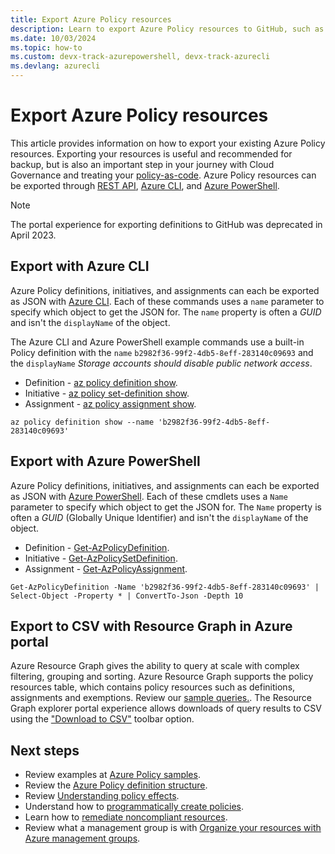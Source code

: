 ```yaml
---
title: Export Azure Policy resources
description: Learn to export Azure Policy resources to GitHub, such as policy definitions and policy assignments.
ms.date: 10/03/2024
ms.topic: how-to
ms.custom: devx-track-azurepowershell, devx-track-azurecli
ms.devlang: azurecli
---
```


# Export Azure Policy resources

This article provides information on how to export your existing Azure Policy resources. Exporting your resources is useful and recommended for backup, but is also an important step in your journey with Cloud Governance and treating your [policy-as-code](../concepts/policy-as-code.md). Azure Policy resources can be exported through [REST API](/rest/api/policy), [Azure CLI](#export-with-azure-cli), and [Azure PowerShell](#export-with-azure-powershell).

> [!NOTE]
> The portal experience for exporting definitions to GitHub was deprecated in April 2023.

## Export with Azure CLI

Azure Policy definitions, initiatives, and assignments can each be exported as JSON with [Azure CLI](/cli/azure/install-azure-cli). Each of these commands uses a `name` parameter to specify which object to get the JSON for. The `name` property is often a _GUID_ and isn't the `displayName` of the object.

The Azure CLI and Azure PowerShell example commands use a built-in Policy definition with the `name` `b2982f36-99f2-4db5-8eff-283140c09693` and the `displayName` _Storage accounts should disable public network access_.

- Definition - [az policy definition show](/cli/azure/policy/definition#az-policy-definition-show).
- Initiative - [az policy set-definition show](/cli/azure/policy/set-definition#az-policy-set-definition-show).
- Assignment - [az policy assignment show](/cli/azure/policy/assignment#az-policy-assignment-show).

```azurecli-interactive
az policy definition show --name 'b2982f36-99f2-4db5-8eff-283140c09693'
```

## Export with Azure PowerShell

Azure Policy definitions, initiatives, and assignments can each be exported as JSON with [Azure PowerShell](/powershell/azure/). Each of these cmdlets uses a `Name` parameter to specify which object to get the JSON for. The `Name` property is often a _GUID_ (Globally Unique Identifier) and isn't the `displayName` of the object.

- Definition - [Get-AzPolicyDefinition](/powershell/module/az.resources/get-azpolicydefinition).
- Initiative - [Get-AzPolicySetDefinition](/powershell/module/az.resources/get-azpolicysetdefinition).
- Assignment - [Get-AzPolicyAssignment](/powershell/module/az.resources/get-azpolicyassignment).

```azurepowershell-interactive
Get-AzPolicyDefinition -Name 'b2982f36-99f2-4db5-8eff-283140c09693' | Select-Object -Property * | ConvertTo-Json -Depth 10
```

## Export to CSV with Resource Graph in Azure portal

Azure Resource Graph gives the ability to query at scale with complex filtering, grouping and sorting. Azure Resource Graph supports the policy resources table, which contains policy resources such as definitions, assignments and exemptions. Review our [sample queries.](../samples/resource-graph-samples.md#azure-policy). The Resource Graph explorer portal experience allows downloads of query results to CSV using the ["Download to CSV"](../../resource-graph/first-query-portal.md#download-query-results-as-a-csv-file) toolbar option.

## Next steps

- Review examples at [Azure Policy samples](../samples/index.md).
- Review the [Azure Policy definition structure](../concepts/definition-structure-basics.md).
- Review [Understanding policy effects](../concepts/effect-basics.md).
- Understand how to [programmatically create policies](programmatically-create.md).
- Learn how to [remediate noncompliant resources](remediate-resources.md).
- Review what a management group is with [Organize your resources with Azure management groups](../../management-groups/overview.md).
